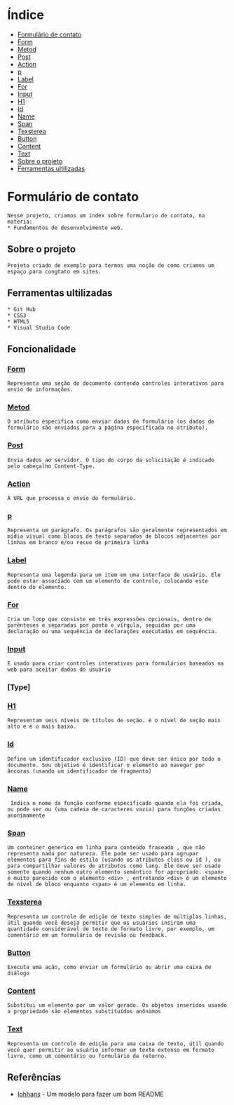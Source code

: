 # Índice
* [Formulário de contato](#formulário-de-contato)
* [Form](#form)
* [Metod](#metod)
* [Post](#post)
* [Action](#action)
* [p](#p)
* [Label](#label)
* [For](#for)
* [Input](#input)
* [H1](#h1)
* [Id](#id)
* [Name](#name)
* [Span](#post)
* [Texsterea](#texsterea)
* [Button](#button)
* [Content](#content)
* [Text](#text)
* [Sobre o projeto](#sobre-o-projeto)
* [Ferramentas ultilizadas](#ferramentas-ultilizadas)

# Formulário de contato 
    Nesse projeto, criamos um index sobre formulario de contato, na materia: 
    * Fundamentos de desenvolvimento web.  

## Sobre o projeto 
    Projeto criado de exemplo para termos uma noção de como criamos um espaço para congtato em sites. 

 ## Ferramentas ultilizadas 
    * Git Hub
    * CSS3
    * HTML5
    * Visual Studio Code

## Foncionalidade

### [Form](https://developer.mozilla.org/en-US/docs/Web/HTML/Element/form)
    Representa uma seção do documento contendo controles interativos para envio de informações.

### [Metod](https://www.w3schools.com/tags/att_method.asp)
    O atributo especifica como enviar dados de formulário (os dados de formulário são enviados para a página especificada no atributo).

### [Post](Shttps://developer.mozilla.org/pt-BR/docs/Web/HTTP/Methods/POST)
    Envia dados ao servidor. O tipo do corpo da solicitação é indicado pelo cabeçalho Content-Type.

### [Action](https://developer.mozilla.org/en-US/docs/Web/HTML/Element/form)
    A URL que processa o envio do formulário.

### [p](https://developer.mozilla.org/pt-BR/docs/Web/HTML/Element/p)
    Representa um parágrafo. Os parágrafos são geralmente representados em mídia visual como blocos de texto separados de blocos adjacentes por linhas em branco e/ou recuo de primeira linha

### [Label](https://developer.mozilla.org/pt-BR/docs/Web/HTML/Element/label)
    Representa uma legenda para um item em uma interface de usuário. Ele pode estar associado com um elemento de controle, colocando este dentro do elemento.


### [For](https://developer.mozilla.org/pt-BR/docs/Web/JavaScript/Reference/Statements/for)
    Cria um loop que consiste em três expressões opcionais, dentro de parênteses e separadas por ponto e vírgula, seguidas por uma declaração ou uma sequência de declarações executadas em sequência.

### [Input](https://developer.mozilla.org/en-US/docs/Web/HTML/Element/input)
    E usado para criar controles interativos para formulários baseados na web para aceitar dados do usuário
 
### [Type]

### [H1](https://developer.mozilla.org/en-US/docs/Web/HTML/Element/Heading_Elements)
    Representam seis níveis de títulos de seção. é o nível de seção mais alto e é o mais baixo.

### [Id](https://developer.mozilla.org/pt-BR/docs/Web/HTML/Global_attributes/id)
    Define um identificador exclusivo (ID) que deve ser único por todo o documento. Seu objetivo é identificar o elemento ao navegar por âncoras (usando um identificador de fragmento)

### [Name](https://developer.mozilla.org/en-US/docs/Web/JavaScript/Reference/Global_Objects/Function/name#try_it)
     Indica o nome da função conforme especificado quando ela foi criada, ou pode ser ou (uma cadeia de caracteres vazia) para funções criadas anonimamente

### [Span](https://developer.mozilla.org/pt-BR/docs/Web/HTML/Element/span)
    Um conteiner generico em linha para conteúdo fraseado , que não representa nada por natureza. Ele pode ser usado para agrupar elementos para fins de estilo (usando os atributos class ou id ), ou para compartilhar valores de atributos como lang. Ele deve ser usado somente quando nenhum outro elemento semântico for apropriado. <span> é muito parecido com o elemento <div> , entretando <div> é um elemento de nível de bloco enquanto <span> é um elemento em linha.

### [Texsterea](https://developer.mozilla.org/en-US/docs/Web/HTML/Element/textarea)
    Representa um controle de edição de texto simples de múltiplas linhas, útil quando você deseja permitir que os usuários insiram uma quantidade considerável de texto de formato livre, por exemplo, um comentário em um formulário de revisão ou feedback.

### [Button](https://developer.mozilla.org/en-US/docs/Web/HTML/Element/Heading_Elements)
    Executa uma ação, como enviar um formulário ou abrir uma caixa de diálogo

### [Content](https://developer.mozilla.org/en-US/docs/Web/CSS/content)
    Substitui um elemento por um valor gerado. Os objetos inseridos usando a propriedade são elementos substituídos anônimos

### [Text](https://developer.mozilla.org/pt-BR/docs/Web/HTML/Element/textarea)
    Representa um controle de edição para uma caixa de texto, útil quando você quer permitir ao usuário informar um texto extenso em formato livre, como um comentário ou formulário de retorno.

## Referências

* [lohhans](https://gist.github.com/lohhans/f8da0b147550df3f96914d3797e9fb89) - Um modelo para fazer um bom README